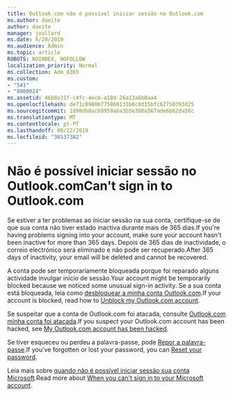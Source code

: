 ```yaml
---
title: Outlook.com não é possível iniciar sessão no Outlook.com
ms.author: daeite
author: daeite
manager: joallard
ms.date: 6/20/2019
ms.audience: Admin
ms.topic: article
ROBOTS: NOINDEX, NOFOLLOW
localization_priority: Normal
ms.collection: Adm_O365
ms.custom:
- "541"
- "8000024"
ms.assetid: 46b0a31f-c4fc-4ecb-a18d-26a13a6b0aa4
ms.openlocfilehash: de71c0980b775060131b0c8d15bfc62750393d25
ms.sourcegitcommit: 1d98db8acb9959aba3b5e308a567ade6b62da56c
ms.translationtype: MT
ms.contentlocale: pt-PT
ms.lasthandoff: 08/22/2019
ms.locfileid: "36537382"
---
```

# <a name="cant-sign-in-to-outlookcom"></a><span data-ttu-id="66acf-102">Não é possível iniciar sessão no Outlook.com</span><span class="sxs-lookup"><span data-stu-id="66acf-102">Can't sign in to Outlook.com</span></span>

<span data-ttu-id="66acf-103">Se estiver a ter problemas ao iniciar sessão na sua conta, certifique-se de que sua conta não tiver estado inactiva durante mais de 365 dias.</span><span class="sxs-lookup"><span data-stu-id="66acf-103">If you're having problems signing into your account, make sure your account hasn't been inactive for more than 365 days.</span></span> <span data-ttu-id="66acf-104">Depois de 365 dias de inactividade, o correio electrónico será eliminado e não pode ser recuperado.</span><span class="sxs-lookup"><span data-stu-id="66acf-104">After 365 days of inactivity, your email will be deleted and cannot be recovered.</span></span>
  
<span data-ttu-id="66acf-105">A conta pode ser temporariamente bloqueada porque foi reparado alguns actividade invulgar início de sessão.</span><span class="sxs-lookup"><span data-stu-id="66acf-105">Your account might be temporarily blocked because we noticed some unusual sign-in activity.</span></span> <span data-ttu-id="66acf-106">Se a sua conta está bloqueada, leia como [desbloquear a minha conta Outlook.com](https://support.office.com/article/f4ad2701-d166-4d8b-8a6a-9af2a1f8a4c4?wt.mc_id=Office_Outlook_com_Alchemy).</span><span class="sxs-lookup"><span data-stu-id="66acf-106">If your account is blocked, read how to [Unblock my Outlook.com account](https://support.office.com/article/f4ad2701-d166-4d8b-8a6a-9af2a1f8a4c4?wt.mc_id=Office_Outlook_com_Alchemy).</span></span>
  
<span data-ttu-id="66acf-107">Se suspeitar que a conta de Outlook.com foi atacada, consulte [Outlook.com minha conta foi atacada](https://support.office.com/article/35993ac5-ac2f-494e-aacb-5232dda453d8?wt.mc_id=Office_Outlook_com_Alchemy).</span><span class="sxs-lookup"><span data-stu-id="66acf-107">If you suspect your Outlook.com account has been hacked, see [My Outlook.com account has been hacked](https://support.office.com/article/35993ac5-ac2f-494e-aacb-5232dda453d8?wt.mc_id=Office_Outlook_com_Alchemy).</span></span>
  
<span data-ttu-id="66acf-108">Se tiver esqueceu ou perdeu a palavra-passe, pode [Repor a palavra-passe](https://go.microsoft.com/fwlink/p/?LinkID=242804).</span><span class="sxs-lookup"><span data-stu-id="66acf-108">If you've forgotten or lost your password, you can [Reset your password](https://go.microsoft.com/fwlink/p/?LinkID=242804).</span></span>
  
<span data-ttu-id="66acf-109">Leia mais sobre [quando não é possível iniciar sessão sua conta Microsoft](https://go.microsoft.com/fwlink/p/?linkid=837479).</span><span class="sxs-lookup"><span data-stu-id="66acf-109">Read more about [When you can't sign in to your Microsoft account](https://go.microsoft.com/fwlink/p/?linkid=837479).</span></span>
  